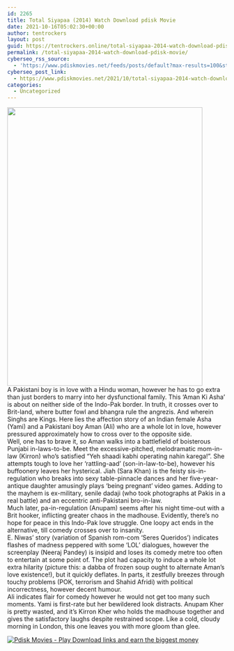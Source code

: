 ```yaml
---
id: 2265
title: Total Siyapaa (2014) Watch Download pdisk Movie
date: 2021-10-16T05:02:30+00:00
author: tentrockers
layout: post
guid: https://tentrockers.online/total-siyapaa-2014-watch-download-pdisk-movie/
permalink: /total-siyapaa-2014-watch-download-pdisk-movie/
cyberseo_rss_source:
  - 'https://www.pdiskmovies.net/feeds/posts/default?max-results=100&start-index=1'
cyberseo_post_link:
  - https://www.pdiskmovies.net/2021/10/total-siyapaa-2014-watch-download-pdisk.html
categories:
  - Uncategorized
---
```

<div class="separator">
  <a href="https://blogger.googleusercontent.com/img/a/AVvXsEjKc8f2mDEd8N988uMcyBjaMTLzCPQ-ONJYbmto2h8RzeCbRPt7oYT9_tgVPW_omQw8A0VqdK9pDilI0ISC1OcS011NQ4tyVejkhqqzwYc-LKV6i6LaWZpRZwz_XupM3XKjtmTSc90-UaSUnEtaJFDgyvsEmINaWJ-4_ldX0RANE_tRdC8blDJNCAGE=s1500" imageanchor="1"><img loading="lazy" border="0" data-original-height="1500" data-original-width="1051" height="640" src="https://blogger.googleusercontent.com/img/a/AVvXsEjKc8f2mDEd8N988uMcyBjaMTLzCPQ-ONJYbmto2h8RzeCbRPt7oYT9_tgVPW_omQw8A0VqdK9pDilI0ISC1OcS011NQ4tyVejkhqqzwYc-LKV6i6LaWZpRZwz_XupM3XKjtmTSc90-UaSUnEtaJFDgyvsEmINaWJ-4_ldX0RANE_tRdC8blDJNCAGE=w448-h640" width="448" /></a>
</div>

<div>
  <span>A Pakistani boy is in love with a Hindu woman, however he has to go extra than just borders to marry into her dysfunctional family.&nbsp;</span><span>This &#8216;Aman Ki Asha&#8217; is about on neither side of the Indo-Pak border. In truth, it crosses over to Brit-land, where butter fowl and bhangra rule the angrezis. And wherein Singhs are Kings. Here lies the affection story of an Indian female Asha (Yami) and a Pakistani boy Aman (Ali) who are a whole lot in love, however pressured approximately how to cross over to the opposite side.</span>
</div>

<div>
  <span>Well, one has to brave it, so Aman walks into a battlefield of boisterous Punjabi in-laws-to-be. Meet the excessive-pitched, melodramatic mom-in-law (Kirron) who&#8217;s satisfied &#8220;Yeh shaadi kabhi operating nahin karega!&#8221;. She attempts tough to love her &#8216;rattling-aad&#8217; (son-in-law-to-be), however his buffoonery leaves her hysterical. Jiah (Sara Khan) is the feisty sis-in-regulation who breaks into sexy table-pinnacle dances and her five-year-antique daughter amusingly plays &#8216;being pregnant&#8217; video games. Adding to the mayhem is ex-military, senile dadaji (who took photographs at Pakis in a real battle) and an eccentric anti-Pakistani bro-in-law.</span>
</div>

<div>
  <span>Much later, pa-in-regulation (Anupam) seems after his night time-out with a Brit hooker, inflicting greater chaos in the madhouse. Evidently, there&#8217;s no hope for peace in this Indo-Pak love struggle. One loopy act ends in the alternative, till comedy crosses over to insanity.</span>
</div>

<div>
  <span>E. Niwas&#8217; story (variation of Spanish rom-com &#8216;Seres Queridos&#8217;) indicates flashes of madness peppered with some &#8216;LOL&#8217; dialogues, however the screenplay (Neeraj Pandey) is insipid and loses its comedy metre too often to entertain at some point of. The plot had capacity to induce a whole lot extra hilarity (picture this: a dabba of frozen soup ought to alternate Aman&#8217;s love existence!), but it quickly deflates. In parts, it zestfully breezes through touchy problems (POK, terrorism and Shahid Afridi) with political incorrectness, however decent humour.</span>
</div>

<div>
  <span>Ali indicates flair for comedy however he would not get too many such moments. Yami is first-rate but her bewildered look distracts. Anupam Kher is pretty wasted, and it&#8217;s Kirron Kher who holds the madhouse together and gives the satisfactory laughs despite restrained scope.&nbsp;</span><span>Like a cold, cloudy morning in London, this one leaves you with more gloom than glee.</span>
</div>

[![](https://1.bp.blogspot.com/-a93bp85aB6g/YUXjACCiX3I/AAAAAAAAbQE/GHmPI7h0af0tqn6tYzd0cdrDv9Hu9LUSACLcBGAsYHQ/s16000/Play_it_New-removebg-preview.png "Pdisk Movies - Play Download links and earn the biggest money")](https://pdisklink.com/1/bnYybWtwMDAwMDZr?dn=1)